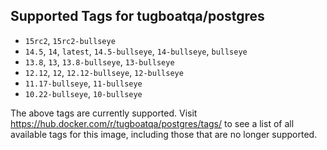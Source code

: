 ## Supported Tags for tugboatqa/postgres

* `15rc2`, `15rc2-bullseye`
* `14.5`, `14`, `latest`, `14.5-bullseye`, `14-bullseye`, `bullseye`
* `13.8`, `13`, `13.8-bullseye`, `13-bullseye`
* `12.12`, `12`, `12.12-bullseye`, `12-bullseye`
* `11.17-bullseye`, `11-bullseye`
* `10.22-bullseye`, `10-bullseye`

The above tags are currently supported. Visit https://hub.docker.com/r/tugboatqa/postgres/tags/ to see a list of all available tags for this image, including those that are no longer supported.
